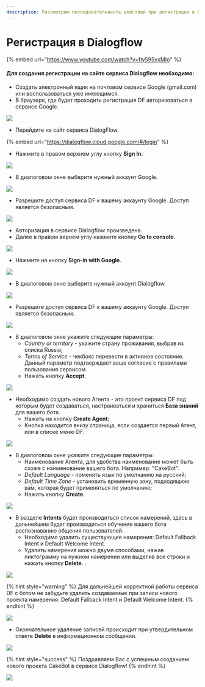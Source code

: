 ```yaml
---
description: Рассмотрим последовательность действий при регистрации в Dialogflow
---
```


# Регистрация в Dialogflow

{% embed url="https://www.youtube.com/watch?v=fly595yxMIo" %}

#### Для создания регистрации на сайте сервиса Dialogflow необходимо: <a href="#dlya-sozdaniya-uchetnoi-zapisi-na-platforme-metabot24-neobkhodimo" id="dlya-sozdaniya-uchetnoi-zapisi-na-platforme-metabot24-neobkhodimo"></a>

* Создать электронный ящик на почтовом сервисе Google (gmail.com) или воспользоваться уже имеющимся.
* В браузере, где будет проходить регистрация DF авторизоваться в сервисе Google.

![](<../.gitbook/assets/image (183).png>)

* Перейдите на сайт сервиса DialogFlow.

{% embed url="https://dialogflow.cloud.google.com/#/login" %}

* Нажмите в правом верхнем углу кнопку  **Sign In.**

![](<../.gitbook/assets/image (220).png>)

* В диалоговом окне выберите нужный аккаунт Google.

![](<../.gitbook/assets/image (149).png>)

* Разрешите доступ сервиса DF к вашему аккаунту Google. Доступ является безопасным.

![](<../.gitbook/assets/image (80).png>)

* Авторизация в сервисе Dialogflow произведена.
* Далее в правом вернем углу нажмите кнопку **Go to console**.

![](<../.gitbook/assets/image (158).png>)

* Нажмите на кнопку **Sign-in with Google**.

![](<../.gitbook/assets/image (31).png>)

* В диалоговом окне выберите нужный аккаунт Dialogflow.

![](<../.gitbook/assets/image (224).png>)

* Разрешите доступ сервиса DF к вашему аккаунту Google. Доступ является безопасным.

![](<../.gitbook/assets/image (176).png>)

* В диалоговом окне укажите следующие параметры:&#x20;
  * _Country or territory_ - укажите страну проживания, выбрав из списка Russia;
  * _Terms of Service_  - чекбокс перевести в активное состояние. Данный параметр подтверждает ваше согласие с правилами пользования  сервисом.
  * Нажать кнопку **Accept**.&#x20;

![](<../.gitbook/assets/image (46).png>)

* &#x20;Необходимо создать нового Агента - это проект сервиса DF под которым будет создаваться, настраиваться и храниться **База знаний** для вашего бота.
  * Нажать на кнопку **Create Agent**;
  * Кнопка находится внизу страница, если создается первый Агент, или в списке меню DF.

![](<../.gitbook/assets/image (160).png>)

* В диалоговом  окне укажите следующие параметры:
  * Наименование Агента, для удобства наименование может быть схоже с наименование вашего бота. Например: "CakeBot".
  * _Default Language_  - поменять язык по умолчанию на русский;
  * _Default Time Zone_ - установить временную зону, подходящюю вам, которая будет применяться по умолчанию;
  * Нажать кнопку **Create**.

![](<../.gitbook/assets/image (97).png>)

* В разделе **Intents** будет производиться список намерений, здесь в дальнейшем будет производиться обучение вашего бота распознаванию общения пользователей.
  * Необходимо удалить существующие намерения: Default Fallback Intent и Default Welcome Intent.
  * Удалить намерения можно двумя способами, нажав пиктограмму на нужном намерении или выделив все строки и нажать кнопку **Delete**. .

![](<../.gitbook/assets/image (22).png>)

{% hint style="warning" %}
Для дальнейшей корректной работы сервиса DF с ботом не забудьте удалить создаваемые при записи нового проекта намерения: Default Fallback Intent и Default Welcome Intent.
{% endhint %}

![](<../.gitbook/assets/image (155).png>)

* Окончательное удаление записей происходит при утвердительном ответе **Delete** в информационном сообщении.

![](<../.gitbook/assets/image (12).png>)

{% hint style="success" %}
Поздравляем Вас с успешным созданием нового проекта CakeBot в сервисе Dialogflow!
{% endhint %}

![](<../.gitbook/assets/image (30).png>)
